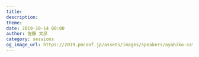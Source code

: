 ```yaml
---
title: 
description: 
theme: 
date: 2019-10-14 00:00
author: 佐藤 文彦
category: sessions
og_image_url: https://2019.pmconf.jp/assets/images/speakers/ayahiko-sato.png
---
```


